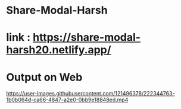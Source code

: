 # Share-Modal-Harsh
# link : https://share-modal-harsh20.netlify.app/
# Output on Web


https://user-images.githubusercontent.com/121496378/222344763-1b0b064d-ca66-4847-a2e0-0bb9e18848ed.mp4

